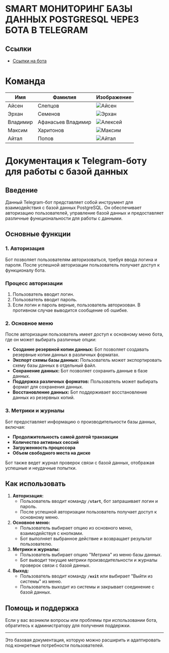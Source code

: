 # SMART МОНИТОРИНГ БАЗЫ ДАННЫХ POSTGRESQL ЧЕРЕЗ БОТА В TELEGRAM

## Ссылки
* [Ссылки на бота](https://t.me/smart_monitoring_fsp_bot)

# **Команда**

| Имя             | Фамилия       | Изображение             |
|------------------|--------------|-------------------------|
| Айсен           | Слепцов      | ![Айсен](link_to_image) |
| Эрхан            | Семенов      | ![Эрхан](link_to_image) |
| Владимир          | Афанасьев Владимир      | ![Алексей](link_to_image) |
| Максим         | Харитонов    | ![Максим](link_to_image) |
| Айтал           | Попов        | ![Айтал](link_to_image) |

# **Документация к Telegram-боту для работы с базой данных**

## **Введение**

Данный Telegram-бот представляет собой инструмент для взаимодействия с базой данных PostgreSQL. Он обеспечивает авторизацию пользователей, управление базой данных и предоставляет различные функциональности для работы с данными.

## **Основные функции**

### **1. Авторизация**

Бот позволяет пользователям авторизоваться, требуя ввода логина и пароля. После успешной авторизации пользователь получает доступ к функционалу бота.

### Процесс авторизации

1. Пользователь вводит логин.
2. Пользователь вводит пароль.
3. Если логин и пароль верные, пользователь авторизован. В противном случае выводится сообщение об ошибке.

### **2. Основное меню**

После авторизации пользователь имеет доступ к основному меню бота, где он может выбирать различные опции:

- **Создание резервной копии данных:** Бот позволяет создавать резервные копии данных в различных форматах.
- **Экспорт схемы базы данных:** Пользователь может экспортировать схему базы данных в отдельный файл.
- **Сохранение данных:** Бот позволяет сохранить данные в базе данных.
- **Поддержка различных форматов:** Пользователь может выбирать формат для сохранения данных.
- **Восстановление данных:** Бот поддерживает восстановление данных из резервных копий.

### **3. Метрики и журналы**

Бот предоставляет информацию о производительности базы данных, включая:

- **Продолжительность самой долгой транзакции**
- **Количество активных сессий**
- **Загруженность процессора**
- **Объем свободного места на диске**

Бот также ведет журнал проверок связи с базой данных, отображая успешные и неудачные попытки.

## **Как использовать**

1. **Авторизация:**
    - Пользователь вводит команду **`/start`**, бот запрашивает логин и пароль.
    - После успешной авторизации пользователь получает доступ к основному меню.
2. **Основное меню:**
    - Пользователь выбирает опцию из основного меню, взаимодействуя с кнопками.
    - Бот выполняет выбранное действие и возвращает результат пользователю.
3. **Метрики и журналы:**
    - Пользователь выбирает опцию "Метрика" из меню базы данных.
    - Бот выводит текущие метрики производительности и журналы проверок связи с базой данных.
4. **Выход:**
    - Пользователь вводит команду **`/exit`** или выбирает "Выйти из системы" из меню.
    - Пользователь выходит из системы и закрывает соединение с базой данных.

## **Помощь и поддержка**

Если у вас возникли вопросы или проблемы при использовании бота, обратитесь к администратору для получения поддержки.

---

Это базовая документация, которую можно расширить и адаптировать под конкретные потребности пользователей.